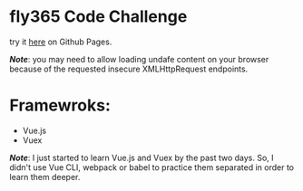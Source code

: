 # fly365 Code Challenge

try it [here](https://gitmibrahim.github.io/fly365-code-challenge/index.html) on Github Pages.

**_Note_**: you may need to allow loading undafe content on your browser because of the requested insecure XMLHttpRequest endpoints.

# Framewroks:
* Vue.js
* Vuex

**_Note_**: I just started to learn Vue.js and Vuex by the past two days. So, I didn't use Vue CLI, webpack or babel to practice them separated in order to learn them deeper.
